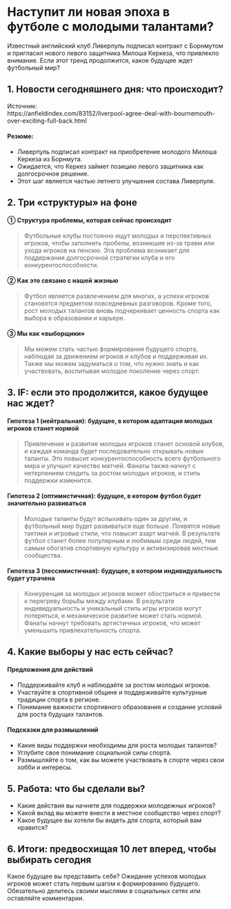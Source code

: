# Наступит ли новая эпоха в футболе с молодыми талантами?

<p>Известный английский клуб Ливерпуль подписал контракт с Борнмутом и пригласил нового левого защитника Милоша Керкеза, что привлекло внимание. Если этот тренд продолжится, какое будущее ждет футбольный мир?</p>
<h2>1. Новости сегодняшнего дня: что происходит?</h2>
<p>Источник:<br />https://anfieldindex.com/83152/liverpool-agree-deal-with-bournemouth-over-exciting-full-back.html</p>
<h4>Резюме:</h4>
<ul>
<li>Ливерпуль подписал контракт на приобретение молодого Милоша Керкеза из Борнмута.</li>
<li>Ожидается, что Керкез займет позицию левого защитника как долгосрочное решение.</li>
<li>Этот шаг является частью летнего улучшения состава Ливерпуля.</li>
</ul>
<h2>2. Три «структуры» на фоне</h2>
<h4>① Структура проблемы, которая сейчас происходит</h4>
<blockquote>
<p>Футбольные клубы постоянно ищут молодых и перспективных игроков, чтобы заполнить пробелы, возникшие из-за травм или ухода игроков на пенсию. Эта проблема возникает для поддержания долгосрочной стратегии клуба и его конкурентоспособности.</p>
</blockquote>
<h4>② Как это связано с нашей жизнью</h4>
<blockquote>
<p>Футбол является развлечением для многих, а успехи игроков становятся предметом повседневных разговоров. Кроме того, рост молодых талантов вновь подчеркивает ценность спорта как выбора в образовании и карьере.</p>
</blockquote>
<h4>③ Мы как «выборщики»</h4>
<blockquote>
<p>Мы можем стать частью формирования будущего спорта, наблюдая за движением игроков и клубов и поддерживая их. Также мы можем задуматься о том, что нужно знать и как участвовать, воспитывая молодое поколение через спорт.</p>
</blockquote>
<h2>3. IF: если это продолжится, какое будущее нас ждет?</h2>
<h4>Гипотеза 1 (нейтральная): будущее, в котором адаптация молодых игроков станет нормой</h4>
<blockquote>
<p>Привлечение и развитие молодых игроков станет основой клубов, и каждая команда будет последовательно открывать новые таланты. Это повысит конкурентоспособность всего футбольного мира и улучшит качество матчей. Фанаты также начнут с нетерпением следить за ростом молодых игроков, и стиль поддержки изменится.</p>
</blockquote>
<h4>Гипотеза 2 (оптимистичная): будущее, в котором футбол будет значительно развиваться</h4>
<blockquote>
<p>Молодые таланты будут вспыхивать один за другим, и футбольный мир будет развиваться еще больше. Появятся новые тактики и игровые стили, что повысит азарт матчей. В результате футбол станет более популярным и любимым среди людей, тем самым обогатив спортивную культуру и активизировав местные сообщества.</p>
</blockquote>
<h4>Гипотеза 3 (пессимистичная): будущее, в котором индивидуальность будет утрачена</h4>
<blockquote>
<p>Конкуренция за молодых игроков может обостриться и привести к перегреву борьбы между клубами. В результате индивидуальность и уникальный стиль игры игроков могут потеряться, и механическое развитие может стать нормой. Фанаты начнут требовать артистичных игроков, что может уменьшить привлекательность спорта.</p>
</blockquote>
<h2>4. Какие выборы у нас есть сейчас?</h2>
<h4>Предложения для действий</h4>
<ul>
<li>Поддерживайте клуб и наблюдайте за ростом молодых игроков.</li>
<li>Участвуйте в спортивной общине и поддерживайте культурные традиции спорта в регионе.</li>
<li>Понимание важности спортивного образования и создание условий для роста будущих талантов.</li>
</ul>
<h4>Подсказки для размышлений</h4>
<ul>
<li>Какие виды поддержки необходимы для роста молодых талантов?</li>
<li>Углубите свое понимание социальной силы спорта.</li>
<li>Размышляйте о том, как вы можете участвовать в спорте через свои хобби и интересы.</li>
</ul>
<h2>5. Работа: что бы сделали вы?</h2>
<ul>
<li>Какие действия вы начнете для поддержки молодежных игроков?</li>
<li>Какой вклад вы можете внести в местное сообщество через спорт?</li>
<li>Какое будущее вы хотели бы видеть для спорта, который вам нравится?</li>
</ul>
<h2>6. Итоги: предвосхищая 10 лет вперед, чтобы выбирать сегодня</h2>
<p>Какое будущее вы представить себе? Ожидание успехов молодых игроков может стать первым шагом к формированию будущего. Обязательно делитесь своими мыслями в социальных сетях или оставляйте комментарии.</p>

